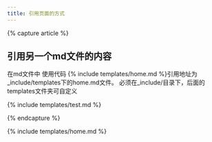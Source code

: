 ```yaml
---
title: 引用页面的方式
---
```


{% capture article %}

## 引用另一个md文件的内容
在md文件中 使用代码 {% include templates/home.md %}引用地址为_include/templates下的home.md文件。
必须在_include/目录下，后面的templates文件夹可自定义


 
{% include templates/test.md %}

{% endcapture %}

{% include templates/home.md %}
